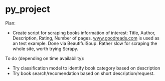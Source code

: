 # py_project

Plan:
- Create script for scraping books information of interest: Title, Author, Description, Rating, Number of pages. www.goodreads.com is used as an test example. 
Done via BeautifulSoup. Rather slow for scraping the whole site, worth trying Scrapy.

To do (depending on time availability):
- Try classification model to identify book category based on description
- Try book search/recomendation based on short description/request.
